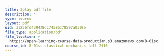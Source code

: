 ```yaml
---
title: 3play pdf file
description: ''
type: course
layout: pdf
uid: 39256fd439428dc74585370597a0302e
file_type: application/pdf
file_location: >-
  https://open-learning-course-data-production.s3.amazonaws.com/8-01sc-classical-mechanics-fall-2016/39256fd439428dc74585370597a0302e_RBaBEjzMr4E.pdf
course_id: 8-01sc-classical-mechanics-fall-2016
---
```


